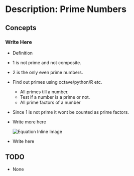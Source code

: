 # Description: Prime Numbers

## Concepts
### Write Here
* Definition
* 1 is not prime and not composite.
* 2 is the only even prime numbers.
* Find out primes using octave/python/R etc.
    - All primes till a number.
    - Test if a number is a prime or not.
    - All prime factors of a number
* Since 1 is not prime it wont be counted as prime factors.
* Write more here

    ![Equation Inline Image](../../code/latex/equations/images/P004_Algebra_CommutativeProperty_01.png)
* Write here

## TODO
* None
